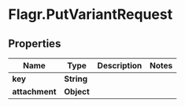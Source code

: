 # Flagr.PutVariantRequest

## Properties
Name | Type | Description | Notes
------------ | ------------- | ------------- | -------------
**key** | **String** |  | 
**attachment** | **Object** |  | 



